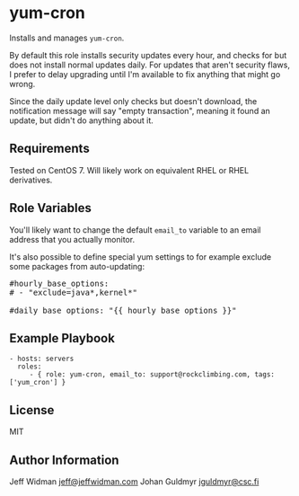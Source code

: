 yum-cron
=========

Installs and manages `yum-cron`.

By default this role installs security updates every hour, and checks for but
does not install normal updates daily. For updates that aren't security flaws, I
prefer to delay upgrading until I'm available to fix anything that might go wrong.

Since the daily update level only checks but doesn't download, the notification
message will say "empty transaction", meaning it found an update, but didn't do
anything about it.

Requirements
------------

Tested on CentOS 7.
Will likely work on equivalent RHEL or RHEL derivatives.

Role Variables
--------------

You'll likely want to change the default `email_to` variable to an email address
that you actually monitor.

It's also possible to define special yum settings to for example exclude some packages from auto-updating:

<pre>
#hourly_base_options:
# - "exclude=java*,kernel*"

#daily_base_options: "{{ hourly_base_options }}"
</pre>

Example Playbook
----------------

    - hosts: servers
      roles:
         - { role: yum-cron, email_to: support@rockclimbing.com, tags: ['yum_cron'] }

License
-------

MIT

Author Information
------------------

Jeff Widman jeff@jeffwidman.com
Johan Guldmyr jguldmyr@csc.fi
